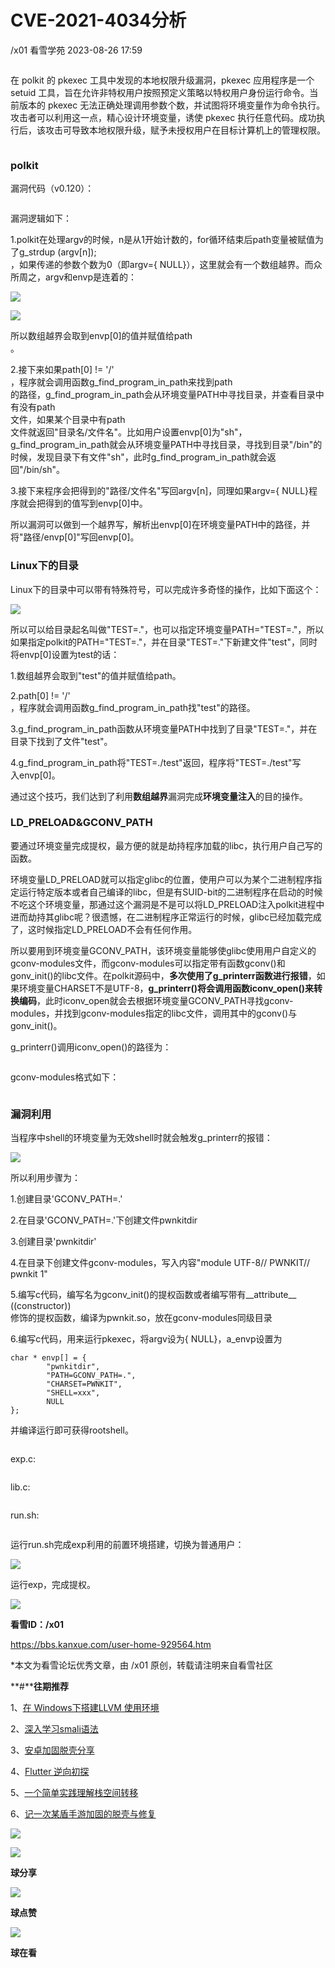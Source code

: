 #  CVE-2021-4034分析   
/x01  看雪学苑   2023-08-26 17:59  
  
```
```  
  
  
在 polkit 的 pkexec 工具中发现的本地权限升级漏洞，pkexec 应用程序是一个 setuid 工具，旨在允许非特权用户按照预定义策略以特权用户身份运行命令。当前版本的 pkexec 无法正确处理调用参数个数，并试图将环境变量作为命令执行。攻击者可以利用这一点，精心设计环境变量，诱使 pkexec 执行任意代码。成功执行后，该攻击可导致本地权限升级，赋予未授权用户在目标计算机上的管理权限。  
  
  
```
```  
###   
### polkit  
  
  
漏洞代码（v0.120）：  
  
  
```
```  
  
  
  
漏洞逻辑如下：  
  
  
1.polkit在处理argv的时候，n是从1开始计数的，for循环结束后path变量被赋值为了g_strdup (argv[n]);  
，如果传递的参数个数为0（即argv={ NULL}），这里就会有一个数组越界。而众所周之，argv和envp是连着的：  
  
  
![](https://mmbiz.qpic.cn/sz_mmbiz_png/1UG7KPNHN8GsFBRc4JJBNr5rv1z3iarMiaCUQtlxNcwaUibt0K7h8a8amr1w8dxYmCbK90k6xgXlG6uuicIicqhiaKrw/640?wx_fmt=png "")  
  
  
![](https://mmbiz.qpic.cn/sz_mmbiz_png/1UG7KPNHN8GsFBRc4JJBNr5rv1z3iarMiaVLicJvhTE24TJWvC8ziaR1AvqUH1bNBawvQ9vah1jmMHP13hSvZTZTLw/640?wx_fmt=png "")  
  
  
所以数组越界会取到envp[0]的值并赋值给path  
。  
  
  
2.接下来如果path[0] != '/'  
，程序就会调用函数g_find_program_in_path来找到path  
的路径，g_find_program_in_path会从环境变量PATH中寻找目录，并查看目录中有没有path  
文件，如果某个目录中有path  
文件就返回"目录名/文件名"。比如用户设置envp[0]为"sh"，g_find_program_in_path就会从环境变量PATH中寻找目录，寻找到目录"/bin"的时候，发现目录下有文件"sh"，此时g_find_program_in_path就会返回"/bin/sh"。  
  
  
3.接下来程序会把得到的"路径/文件名"写回argv[n]，同理如果argv={ NULL}程序就会把得到的值写到envp[0]中。  
  
  
所以漏洞可以做到一个越界写，解析出envp[0]在环境变量PATH中的路径，并将"路径/envp[0]"写回envp[0]。  
  
### Linux下的目录  
  
  
Linux下的目录中可以带有特殊符号，可以完成许多奇怪的操作，比如下面这个：  
  
  
![](https://mmbiz.qpic.cn/sz_mmbiz_jpg/1UG7KPNHN8GsFBRc4JJBNr5rv1z3iarMiauRemtibPI1BicSdGMwpgHOgmra9GunwLrjxwXPo7Uw5icy2JhZP8xeI4A/640?wx_fmt=jpeg "")  
  
  
所以可以给目录起名叫做"TEST=."，也可以指定环境变量PATH="TEST=."，所以如果指定polkit的PATH="TEST=."，并在目录"TEST=."下新建文件"test"，同时将envp[0]设置为test的话：  
  
  
1.数组越界会取到"test"的值并赋值给path。  
  
  
2.path[0] != '/'  
，程序就会调用函数g_find_program_in_path找"test"的路径。  
  
  
3.g_find_program_in_path函数从环境变量PATH中找到了目录"TEST=."，并在目录下找到了文件"test"。  
  
  
4.g_find_program_in_path将"TEST=./test"返回，程序将"TEST=./test"写  
入envp[0]。  
  
  
通过这个技巧，我们达到了利用**数组越界**漏洞完成**环境变量注入**的目的操作。  
  
### LD_PRELOAD&GCONV_PATH  
  
  
要通过环境变量完成提权，最方便的就是劫持程序加载的libc，执行用户自己写的函数。  
  
  
环境变量LD_PRELOAD就可以指定glibc的位置，使用户可以为某个二进制程序指定运行特定版本或者自己编译的libc，但是有SUID-bit的二进制程序在启动的时候不吃这个环境变量，那通过这个漏洞是不是可以将LD_PRELOAD注入polkit进程中进而劫持其glibc呢？很遗憾，在二进制程序正常运行的时候，glibc已经加载完成了，这时候指定LD_PRELOAD不会有任何作用。  
  
  
所以要用到环境变量GCONV_PATH，该环境变量能够使glibc使用用户自定义的gconv-modules文件，而gconv-modules可以指定带有函数gconv()和gonv_init()的libc文件。在polkit源码中，**多次使用了g_printerr函数进行报错**，如果环境变量CHARSET不是UTF-8，**g_printerr()将会调用函数iconv_open()来转换编码**，此时iconv_open就会去根据环境变量GCONV_PATH寻找gconv-modules，并找到gconv-modules指定的libc文件，调用其中的gconv()与gonv_init()。  
  
  
g_printerr()调用iconv_open()的路径为：  
  
  
```
```  
  
  
  
gconv-modules格式如下：  
  
  
```
```  
  
### 漏洞利用  
  
  
当程序中shell的环境变量为无效shell时就会触发g_printerr的报错：  
  
  
![](https://mmbiz.qpic.cn/sz_mmbiz_png/1UG7KPNHN8GsFBRc4JJBNr5rv1z3iarMia9pS6iaDlzHWDyjjqZ6HlArXniaExcic2UibMMYGWW0icX9lEoX6DXK3wsBA/640?wx_fmt=png "")  
  
  
所以利用步骤为：  
  
  
1.创建目录'GCONV_PATH=.'  
  
2.在目录'GCONV_PATH=.'下创建文件pwnkitdir  
  
3.创建目录'pwnkitdir'  
  
4.在目录下创建文件gconv-modules，写入内容"module UTF-8// PWNKIT// pwnkit 1"  
  
5.编写c代码，编写名为gconv_init()的提权函数或者编写带有__attribute__ ((constructor))  
修饰的提权函数，编译为pwnkit.so，放在gconv-modules同级目录  
  
6.编写c代码，用来运行pkexec，将argv设为{ NULL}，a_envp设置为  
```
char * envp[] = {
        "pwnkitdir",
        "PATH=GCONV_PATH=.",
        "CHARSET=PWNKIT",
        "SHELL=xxx",
        NULL
};
```  
  
并编译运行即可获得rootshell。  
  
  
```
```  
  
  
exp.c:  
  
  
```
```  
  
  
  
lib.c:  
  
  
```
```  
  
  
  
run.sh:  
  
  
```
```  
  
  
  
运行run.sh完成exp利用的前置环境搭建，切换为普通用户：  
  
  
![](https://mmbiz.qpic.cn/sz_mmbiz_png/1UG7KPNHN8GsFBRc4JJBNr5rv1z3iarMiazic8yMmUicu5iaKUw1IIBudJua7ckb1xw8IVTu8ZfU7ibj9XrnWHvUfiabg/640?wx_fmt=png "")  
  
  
运行exp，完成提权。  
  
  
  
  
![](https://mmbiz.qpic.cn/sz_mmbiz_png/1UG7KPNHN8GsFBRc4JJBNr5rv1z3iarMia07pGzmPxDKsKU0jXee6uw76P1Iibf5jFaROTRAmXtBMvpOKYNU9mia2w/640?wx_fmt=png "")  
  
  
**看雪ID：/x01**  
  
https://bbs.kanxue.com/user-home-929564.htm  
  
*本文为看雪论坛优秀文章，由 /x01 原创，转载请注明来自看雪社区  
  
  
[](http://mp.weixin.qq.com/s?__biz=MjM5NTc2MDYxMw==&mid=2458499288&idx=1&sn=b2b9cd6ff7388a8658d254e13c72f9ad&chksm=b18e885286f9014436a590f2531fda167be67e1e227ea395812968e828932bd44eade34b0dbf&scene=21#wechat_redirect)  
  
  
**#****往期推荐**  
  
1、[在 Windows下搭建LLVM 使用环境](http://mp.weixin.qq.com/s?__biz=MjM5NTc2MDYxMw==&mid=2458500602&idx=1&sn=4bcc2af3c62e79403737ce6eb197effc&chksm=b18e8d7086f9046631a74245c89d5029c542976f21a98982b34dd59c0bda4624d49d1d0d246b&scene=21#wechat_redirect)  
  
  
2、[深入学习smali语法](http://mp.weixin.qq.com/s?__biz=MjM5NTc2MDYxMw==&mid=2458500599&idx=1&sn=8afbdf12634cbf147b7ca67986002161&chksm=b18e8d7d86f9046b55ff3f6868bd6e1133092b7b4ec7a0d5e115e1ad0a4bd0cb5004a6bb06d1&scene=21#wechat_redirect)  
  
  
3、[安卓加固脱壳分享](http://mp.weixin.qq.com/s?__biz=MjM5NTc2MDYxMw==&mid=2458500598&idx=1&sn=d783cb03dc6a3c1a9f9465c5053bbbee&chksm=b18e8d7c86f9046a67659f598242acb74c822aaf04529433c5ec2ccff14adeafa4f45abc2b33&scene=21#wechat_redirect)  
  
  
4、[Flutter 逆向初探](http://mp.weixin.qq.com/s?__biz=MjM5NTc2MDYxMw==&mid=2458500574&idx=1&sn=06344a7d18a72530077fbc8f93a40d8f&chksm=b18e8d5486f904424874d7308e840523ebfb2db20811d99e4b0249d42fa8e38c4e80c3f622c6&scene=21#wechat_redirect)  
  
  
5、[一个简单实践理解栈空间转移](http://mp.weixin.qq.com/s?__biz=MjM5NTc2MDYxMw==&mid=2458500315&idx=1&sn=19b12ab150dd49325f93ae9d73aef0c4&chksm=b18e8c5186f90547f3b615b160d803a320c103d9d892c7253253db41124ac6993d83d13c5789&scene=21#wechat_redirect)  
  
  
6、[记一次某盾手游加固的脱壳与修复](http://mp.weixin.qq.com/s?__biz=MjM5NTc2MDYxMw==&mid=2458500165&idx=1&sn=b16710232d3c2799c4177710f0ea6d41&chksm=b18e8ccf86f905d9a0b6c2c40997e9b859241a4d7f798c4aeab21352b0a72b6135afce349262&scene=21#wechat_redirect)  
  
  
  
![](https://mmbiz.qpic.cn/mmbiz_jpg/Uia4617poZXP96fGaMPXib13V1bJ52yHq9ycD9Zv3WhiaRb2rKV6wghrNa4VyFR2wibBVNfZt3M5IuUiauQGHvxhQrA/640?wx_fmt=jpeg&wxfrom=5&wx_lazy=1&wx_co=1 "")  
  
  
  
![](https://mmbiz.qpic.cn/sz_mmbiz_gif/1UG7KPNHN8FHJ5XNqGmzLUOYeEJc9zylullBt3UKTEQsoxy2icCZlrib0kGSnnibUmPhrtv1ic2HR4SZvjH2PiaQASw/640?wx_fmt=gif "")  
  
**球分享**  
  
![](https://mmbiz.qpic.cn/sz_mmbiz_gif/1UG7KPNHN8FHJ5XNqGmzLUOYeEJc9zylullBt3UKTEQsoxy2icCZlrib0kGSnnibUmPhrtv1ic2HR4SZvjH2PiaQASw/640?wx_fmt=gif "")  
  
**球点赞**  
  
![](https://mmbiz.qpic.cn/sz_mmbiz_gif/1UG7KPNHN8FHJ5XNqGmzLUOYeEJc9zylullBt3UKTEQsoxy2icCZlrib0kGSnnibUmPhrtv1ic2HR4SZvjH2PiaQASw/640?wx_fmt=gif "")  
  
**球在看**  
  
